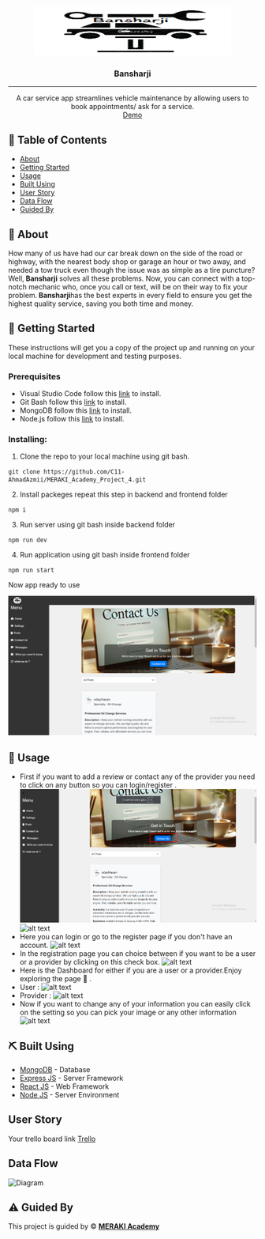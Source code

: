 <p align="center">

 <img width="400px" height="100px" src="frontend\public\logo.png" alt="Project logo">

</p>

<h3 align="center">Bansharji
</h3>

---

<p align="center"> 
A car service app streamlines vehicle maintenance by allowing users to  book appointments/ ask for a service.
    <br> 
<a href=''>Demo</a>
    <br> 
</p>

## 📝 Table of Contents

- [About](#about)
- [Getting Started](#getting_started)
- [Usage](#usage)
- [Built Using](#built_using)
- [User Story](#user_story)
- [Data Flow](#data_flow)
- [Guided By](#guided_by)

## 🧐 About <a name = "about"></a>

How many of us have had our car break down on the side of the road or highway, with the nearest body shop or garage an hour or two away, and needed a tow truck even though the issue was as simple as a tire puncture? Well,<b> Bansharji</b> solves all these problems. Now, you can connect with a top-notch mechanic who, once you call or text, will be on their way to fix your problem.<b> Bansharji</b>has the best experts in every field to ensure you get the highest quality service, saving you both time and money.

## 🏁 Getting Started <a name = "getting_started"></a>

These instructions will get you a copy of the project up and running on your local machine for development and testing purposes.

### Prerequisites

- Visual Studio Code follow this <a href='https://code.visualstudio.com/download'>link</a> to install.
- Git Bash follow this <a href='https://git-scm.com/downloads'>link</a> to install.
- MongoDB follow this <a href='https://www.mongodb.com/try/download/community'>link</a> to install.
- Node.js follow this <a href='https://nodejs.org/en/download/package-manager'>link</a> to install.

### Installing:

1. Clone the repo to your local machine using git bash.

```
git clone https://github.com/C11-AhmadAzmii/MERAKI_Academy_Project_4.git
```

2. Install packeges repeat this step in backend and frontend folder

```
npm i
```

3. Run server using git bash inside backend folder

```
npm run dev
```

4. Run application using git bash inside frontend folder

```
npm run start
```

Now app ready to use 

![alt text](images/image.png)

## 🎈 Usage <a name="usage"></a>

- First if you want to add a review or contact any of the provider you need to click on any button so you can login/register .
![alt text](images/images(1).png) 
![alt text](images/image(2).png)
- Here you can login or go to the register page if you don't have an account.
![alt text](images/image(3).png)
- In the registration page you can choice between if you want to be a user or a provider by clicking on this check box.
![alt text](images/image(4).png)
- Here is the Dashboard for either if you are a user or a provider.Enjoy exploring the page 🧐 .
- User :
![alt text](images/image(5).png)
- Provider :
![alt text](images/image(7).png)
- Now if you want to change any of your information you can easily click on the setting so you can pick your image or any other information 
![alt text](images/image(6).png)

## ⛏️ Built Using <a name = "built_using"></a>

- [MongoDB](https://www.mongodb.com/) - Database
- [Express JS](https://expressjs.com/) - Server Framework
- [React JS](https://https://reactjs.org/) - Web Framework
- [Node JS](https://nodejs.org/en/) - Server Environment

## User Story <a name = "#user_story"></a>

Your trello board link
<a href=''>Trello</a>

## Data Flow <a name = "#data_flow"></a>

<img width=200px height=200px src="https://cacoo.com/assets/site/img/templates/screenshots/er-database-diagram.png" alt="Diagram"></a>

## ⚠️ Guided By <a name = "guided_by"></a>

This project is guided by ©️ **[MERAKI Academy](https://www.meraki-academy.org)**
